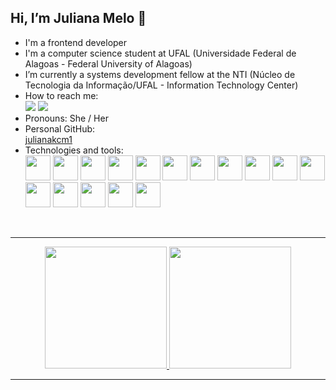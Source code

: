## Hi, I’m Juliana Melo 👋
- I'm a frontend developer
- I'm a computer science student at UFAL (Universidade Federal de Alagoas - Federal University of Alagoas)
- I’m currently a systems development fellow at the NTI (Núcleo de Tecnologia da Informação/UFAL - Information Technology Center)
- How to reach me: <br>
  <div>
    <a href = "mailto:contato@julianakcmelo@gmail.com"><img loading="lazy" src="https://img.shields.io/badge/Gmail-D14836?style=for-the-badge&logo=gmail&logoColor=white" target="_blank"></a>
    <a href="https://www.linkedin.com/in/julianakcmelo/" target="_blank"><img loading="lazy" src="https://img.shields.io/badge/-LinkedIn-%230077B5?style=for-the-badge&logo=linkedin&logoColor=white" target="_blank"></a>
  </div>
- Pronouns: She / Her
- Personal GitHub: <br>
  [julianakcm1](https://github.com/julianakcm1)
- Technologies and tools:
  <br>
  <div>
    <img src="https://cdn.jsdelivr.net/gh/devicons/devicon@latest/icons/react/react-original.svg" width="40" height="40" />
    <img src="https://cdn.jsdelivr.net/gh/devicons/devicon@latest/icons/typescript/typescript-original.svg" width="40" height="40" />
    <img src="https://cdn.jsdelivr.net/gh/devicons/devicon@latest/icons/javascript/javascript-plain.svg" width="40" height="40" />
    <img src="https://cdn.jsdelivr.net/gh/devicons/devicon@latest/icons/css3/css3-original.svg" width="40" height="40" />
    <img src="https://cdn.jsdelivr.net/gh/devicons/devicon@latest/icons/html5/html5-original.svg" width="40" height="40" />
    <img src="https://cdn.jsdelivr.net/gh/devicons/devicon@latest/icons/figma/figma-original.svg" width="40" height="40" />
    <img src="https://cdn.jsdelivr.net/gh/devicons/devicon@latest/icons/materialui/materialui-original.svg" width="40" height="40" />
    <img src="https://cdn.jsdelivr.net/gh/devicons/devicon@latest/icons/git/git-original.svg" width="40" height="40" />
    <img src="https://cdn.jsdelivr.net/gh/devicons/devicon@latest/icons/github/github-original.svg" width="40" height="40" />
    <img src="https://cdn.jsdelivr.net/gh/devicons/devicon@latest/icons/gitlab/gitlab-original.svg" width="40" height="40" />
    <img src="https://cdn.jsdelivr.net/gh/devicons/devicon@latest/icons/vscode/vscode-original.svg" width="40" height="40" />
    <img src="https://cdn.jsdelivr.net/gh/devicons/devicon@latest/icons/linux/linux-original.svg" width="40" height="40" />
    <img src="https://cdn.jsdelivr.net/gh/devicons/devicon@latest/icons/jira/jira-original-wordmark.svg" width="40" height="40" />
    <img src="https://cdn.jsdelivr.net/gh/devicons/devicon@latest/icons/trello/trello-original-wordmark.svg" width="40" height="40" />
    <img src="https://cdn.jsdelivr.net/gh/devicons/devicon@latest/icons/notion/notion-original.svg" width="40" height="40" />
    <img src="https://cdn.jsdelivr.net/gh/devicons/devicon@latest/icons/canva/canva-original.svg" width="40" height="40" />
  </div>

<br>
<hr>
<div align="center" display="flex" width="fit-content">
  <a href="https://github.com/julianakcmelo">
  <img loading="lazy" height="195em" src="https://github-readme-stats.vercel.app/api/top-langs/?username=julianakcmelo&layout=compact&langs_count=7&theme=dracula"/>
  <img loading="lazy" height="195em" src="https://github-readme-stats.vercel.app/api?username=julianakcmelo&show_icons=true&theme=dracula&include_all_commits=true&count_private=true"/>
</div>
<hr>
<!---
julianakcmelo/julianakcmelo is a ✨ special ✨ repository because its `README.md` (this file) appears on your GitHub profile.
You can click the Preview link to take a look at your changes.
--->

